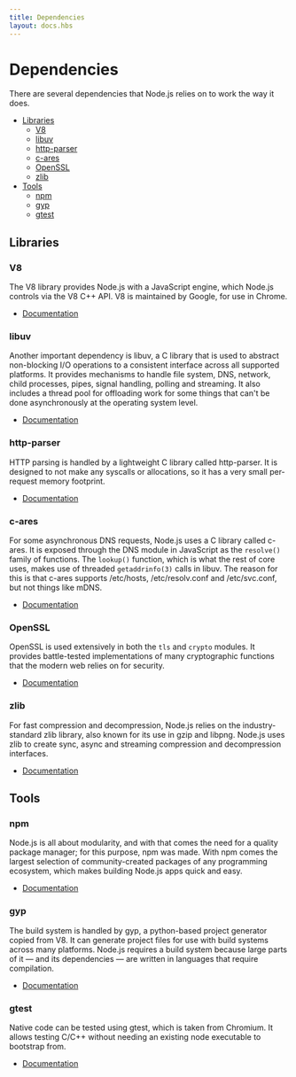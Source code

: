 ```yaml
---
title: Dependencies
layout: docs.hbs
---
```


# Dependencies

There are several dependencies that Node.js relies on to work the way it does.

* [Libraries](#libraries)
  * [V8](#v8)
  * [libuv](#libuv)
  * [http-parser](#http-parser)
  * [c-ares](#c-ares)
  * [OpenSSL](#openssl)
  * [zlib](#zlib)
* [Tools](#tools)
  * [npm](#npm)
  * [gyp](#gyp)
  * [gtest](#gtest)

## Libraries

### V8

The V8 library provides Node.js with a JavaScript engine, which Node.js
controls via the V8 C++ API. V8 is maintained by Google, for use in Chrome.

* [Documentation](https://v8docs.nodesource.com/)

### libuv

Another important dependency is libuv, a C library that is used to abstract
non-blocking I/O operations to a consistent interface across all supported
platforms. It provides mechanisms to handle file system, DNS, network, child
processes, pipes, signal handling, polling and streaming. It also includes a
thread pool for offloading work for some things that can't be done
asynchronously at the operating system level.

* [Documentation](http://docs.libuv.org/)

### http-parser

HTTP parsing is handled by a lightweight C library called http-parser. It is
designed to not make any syscalls or allocations, so it has a very small
per-request memory footprint.

* [Documentation](https://github.com/joyent/http-parser/)

### c-ares

For some asynchronous DNS requests, Node.js uses a C library called c-ares.
It is exposed through the DNS module in JavaScript as the `resolve()` family of
functions. The `lookup()` function, which is what the rest of core uses, makes
use of threaded `getaddrinfo(3)` calls in libuv. The reason for this is that
c-ares supports /etc/hosts, /etc/resolv.conf and /etc/svc.conf, but not things
like mDNS.

* [Documentation](https://c-ares.haxx.se/docs.html)

### OpenSSL

OpenSSL is used extensively in both the `tls` and `crypto` modules. It provides
battle-tested implementations of many cryptographic functions that the modern
web relies on for security.

* [Documentation](https://www.openssl.org/docs/)

### zlib

For fast compression and decompression, Node.js relies on the industry-standard
zlib library, also known for its use in gzip and libpng. Node.js uses zlib to
create sync, async and streaming compression and decompression interfaces.

* [Documentation](https://www.zlib.net/manual.html)

## Tools

### npm

Node.js is all about modularity, and with that comes the need for a quality
package manager; for this purpose, npm was made. With npm comes the largest
selection of community-created packages of any programming ecosystem,
which makes building Node.js apps quick and easy.

* [Documentation](https://docs.npmjs.com/)

### gyp

The build system is handled by gyp, a python-based project generator copied
from V8. It can generate project files for use with build systems across many
platforms. Node.js requires a build system because large parts of it — and its
dependencies — are written in languages that require compilation.

* [Documentation](https://gyp.gsrc.io/docs/UserDocumentation.md)

### gtest

Native code can be tested using gtest, which is taken from Chromium. It allows
testing C/C++ without needing an existing node executable to bootstrap from.

* [Documentation](https://code.google.com/p/googletest/wiki/V1_7_Documentation)
